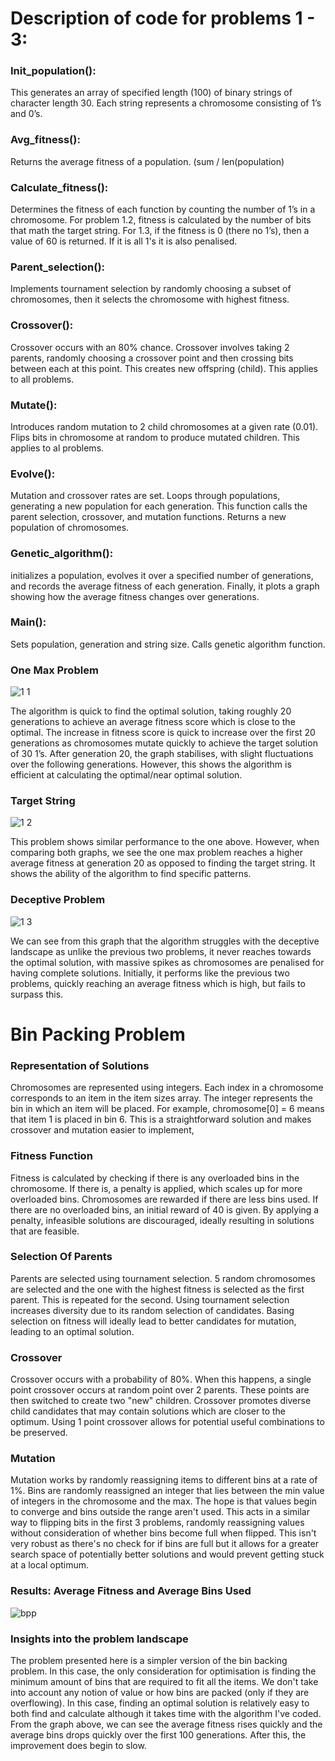 # Description of code for problems 1 - 3:
### Init_population(): 
This generates an array of specified length (100) of binary strings of character length 30. Each string represents a chromosome consisting of 1’s and 0’s.
### Avg_fitness():
Returns the average fitness of a population. (sum / len(population)
### Calculate_fitness():
Determines the fitness of each function by counting the number of 1’s in a chromosome. For problem 1.2, fitness is calculated by the number of bits that math the target string. For 1.3, if the fitness is 0 (there no 1’s), then a value of 60 is returned. If it is all 1's it is also penalised.
### Parent_selection():
Implements tournament selection by randomly choosing a subset of chromosomes, then it selects the chromosome with highest fitness.
### Crossover():
Crossover occurs with an 80% chance. Crossover involves taking 2 parents, randomly choosing a crossover point and then crossing bits between each at this point. This creates new offspring (child). This applies to all problems.
### Mutate():
Introduces random mutation to 2 child chromosomes at a given rate (0.01). Flips bits in chromosome at random to produce mutated children. This applies to al problems.
### Evolve():
Mutation and crossover rates are set. Loops through populations, generating a new population for each generation. This function calls the parent selection, crossover, and mutation functions. Returns a new population of chromosomes.
### Genetic_algorithm():
initializes a population, evolves it over a specified number of generations, and records the average fitness of each generation. Finally, it plots a graph showing how the average fitness changes over generations.
### Main():
Sets population, generation and string size. Calls genetic algorithm function.

### One Max Problem
![1 1](https://github.com/Dmk2001/AI-Assignment1/assets/74598528/574ee8ee-bef8-42c8-a81b-345bc781a629)

The algorithm is quick to find the optimal solution, taking roughly 20 generations to achieve an average fitness score which is close to the optimal. The increase in fitness score is quick to increase over the first 20 generations as chromosomes mutate quickly to achieve the target solution of 30 1’s. After generation 20, the graph stabilises, with slight fluctuations over the following generations. However, this shows the algorithm is efficient at calculating the optimal/near optimal solution.
 
### Target String
![1 2](https://github.com/Dmk2001/AI-Assignment1/assets/74598528/13109b00-1ab6-4a0a-92ce-9faf42242796)

This problem shows similar performance to the one above. However, when comparing both graphs, we see the one max problem reaches a higher average fitness at generation 20 as opposed to finding the target string. It shows the ability of the algorithm to find specific patterns.

### Deceptive Problem
![1 3](https://github.com/Dmk2001/AI-Assignment1/assets/74598528/1eabebad-00e8-4aeb-ab56-0d8e2f3f899a)

We can see from this graph that the algorithm struggles with the deceptive landscape as unlike the previous two problems, it never reaches towards the optimal solution, with massive spikes as chromosomes are penalised for having complete solutions. Initially, it performs like the previous two problems, quickly reaching an average fitness which is high, but fails to surpass this.

#  Bin Packing Problem 
### Representation of Solutions
Chromosomes are represented using integers. Each index in a chromosome corresponds to an item in the item sizes array. The integer represents the bin in which an item will be placed. For example, chromosome[0] = 6 means that item 1 is placed in bin 6. This is a straightforward solution and makes crossover and mutation easier to implement, 
### Fitness Function
Fitness is calculated by checking if there is any overloaded bins in the chromosome. If there is, a penalty is applied, which scales up for more overloaded bins. Chromosomes are rewarded if there are less bins used. If there are no overloaded bins, an initial reward of 40 is given. By applying a penalty, infeasible solutions are discouraged, ideally resulting in solutions that are feasible. 
### Selection Of Parents
Parents are selected using tournament selection. 5 random chromosomes are selected and the one with the highest fitness is selected as the first parent. This is repeated for the second. Using tournament selection increases diversity due to its random selection of candidates. Basing selection on fitness will ideally lead to better candidates for mutation, leading to an optimal solution.
### Crossover  
Crossover occurs with a probability of 80%. When this happens, a single point crossover occurs at random point over 2 parents. These points are then switched to create two "new" children. Crossover promotes diverse child candidates that may contain solutions which are closer to the optimum. Using 1 point crossover allows for potential useful combinations to be preserved.
### Mutation
Mutation works by randomly reassigning items to different bins at a rate of 1%. Bins are randomly reassigned an integer that lies between the min value of integers in the chromosome and the max. The hope is that values begin to converge and bins outside the range aren't used. This acts in a similar way to flipping bits in the first 3 problems, randomly reassigning values without consideration of whether bins become full when flipped. This isn't very robust as there's no check for if bins are full but it allows for a greater search space of potentially better solutions and would prevent getting stuck at a local optimum.

### Results: Average Fitness and Average Bins Used
![bpp](https://github.com/Dmk2001/AI-Assignment1/assets/74598528/9244e662-e47e-48f3-85f6-679a6fe5bc61)
### Insights into the problem landscape
The problem presented here is a simpler version of the bin backing problem. In this case, the only consideration for optimisation is finding the minimum amount of bins that are required to fit all the items. We don't take into account any notion of value or how bins are packed (only if they are overflowing). In this case, finding an optimal solution is relatively easy to both find and calculate although it takes time with the algorithm I've coded. From the graph above, we can see the average fitness rises quickly and the average bins drops quickly over the first 100 generations. After this, the improvement does begin to slow. 


